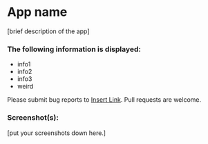# App name

[brief description of the app]

### The following information is displayed:

* info1
* info2
* info3
* weird

Please submit bug reports to [Insert Link](). Pull requests are welcome.

### Screenshot(s):
[put your screenshots down here.]
